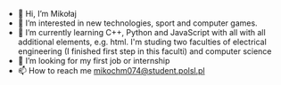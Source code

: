 - 👋 Hi, I’m Mikołaj 
- 👀 I’m interested in new technologies, sport and computer games.
- 🌱 I’m currently learning C++, Python and JavaScript with all with all additional elements, e.g. html. I'm studing two faculties of electrical engineering (I finished first step in this faculti) and computer science
- 💞️ I’m looking for my first job or internship
- 📫 How to reach me mikochm074@student.polsl.pl

<!---
KAMPAN001/KAMPAN001 is a ✨ special ✨ repository because its `README.md` (this file) appears on your GitHub profile.
You can click the Preview link to take a look at your changes.
--->

